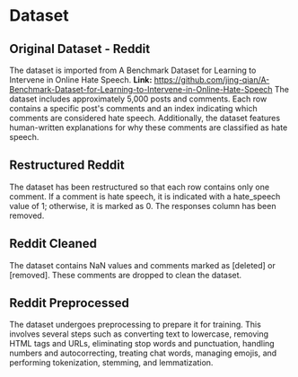 
# Dataset

## Original Dataset - Reddit

The dataset is imported from A Benchmark Dataset for Learning to Intervene in Online Hate Speech. 
<b>Link:</b> https://github.com/jing-qian/A-Benchmark-Dataset-for-Learning-to-Intervene-in-Online-Hate-Speech
The dataset includes approximately 5,000 posts and comments. Each row contains a specific post's comments and an index indicating which comments are considered hate speech. Additionally, the dataset features human-written explanations for why these comments are classified as hate speech.

## Restructured Reddit

The dataset has been restructured so that each row contains only one comment. If a comment is hate speech, it is indicated with a hate_speech value of 1; otherwise, it is marked as 0. The responses column has been removed.

## Reddit Cleaned

The dataset contains NaN values and comments marked as [deleted] or [removed]. These comments are dropped to clean the dataset.

## Reddit Preprocessed

The dataset undergoes preprocessing to prepare it for training. This involves several steps such as converting text to lowercase, removing HTML tags and URLs, eliminating stop words and punctuation, handling numbers and autocorrecting, treating chat words, managing emojis, and performing tokenization, stemming, and lemmatization.
